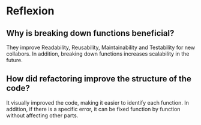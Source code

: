 # Reflexion

## Why is breaking down functions beneficial?

They improve Readability, Reusability, Maintainability and Testability
for new collabors. In addition, breaking down functions
increases scalability in the future.

## How did refactoring improve the structure of the code?

It visually improved the code, making it easier to identify each function.
In addition, if there is a specific error, it can be fixed function by
function without affecting other parts.

